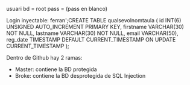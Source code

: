 usuari bd = root
pass =
(pass en blanco)


Login inyectable:
ferran';CREATE TABLE qualsevolnomtaula ( id INT(6) UNSIGNED AUTO_INCREMENT PRIMARY KEY, firstname VARCHAR(30) NOT NULL, lastname VARCHAR(30) NOT NULL, email VARCHAR(50), reg_date TIMESTAMP DEFAULT CURRENT_TIMESTAMP ON UPDATE CURRENT_TIMESTAMP );


Dentro de Github hay 2 ramas:

- Master: contiene la BD protegida
- Broke: contiene la BD desprotegida de SQL Injection
